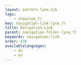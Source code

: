```yaml
---
layout: pattern-lyne.njk
tags: 
    - showitem_fr
key: navigation-link-lyne_fr
title: Navigation-Link
parent: navigation-folder-lyne_fr
keywords: navigation-link
order: 430
availablelanguages: 
    - de
    - en
---
```


